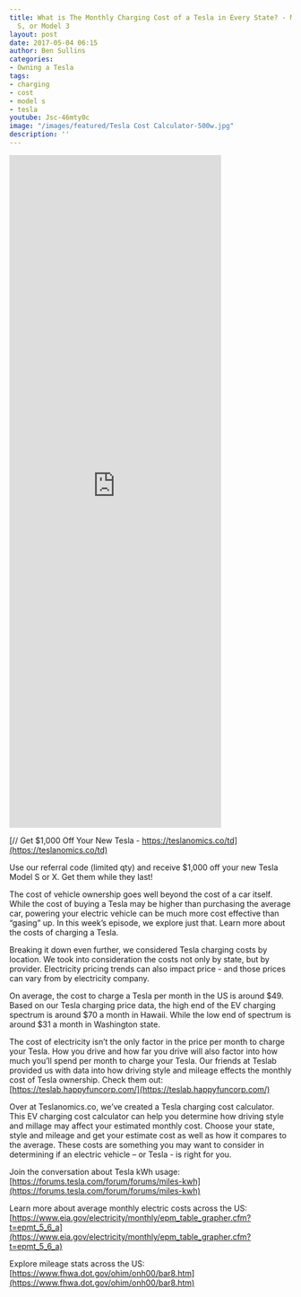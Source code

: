 ```yaml
---
title: What is The Monthly Charging Cost of a Tesla in Every State? - Model X, Model
  S, or Model 3
layout: post
date: 2017-05-04 06:15
author: Ben Sullins
categories:
- Owning a Tesla
tags:
- charging
- cost
- model s
- tesla
youtube: Jsc-46mty0c
image: "/images/featured/Tesla Cost Calculator-500w.jpg"
description: ''
---
```

<iframe frameborder="0" marginheight="0" marginwidth="0" allowtransparency="true" class="tableauViz" style="display: block; width: 75%; height: 1200; margin: 0px; padding: 0px; border: none;" width="75%" height="1200" src="https://public.tableau.com/views/tesla-charging-costs/self?:embed=y&amp;:showVizHome=no&amp;:hoswidtt_url=https%3A%2F%2Fpublic.tableau.com%2F&amp;:tabs=yes&amp;:toolbar=yes&amp;:animate_transition=yes&amp;:display_static_image=no&amp;:display_spinner=no&amp;:display_overlay=yes&amp;:display_count=yes"></iframe>

[
](https://teslanomics.co/td)

[// Get $1,000 Off Your New Tesla - https://teslanomics.co/td](https://teslanomics.co/td)

Use our referral code (limited qty) and receive $1,000 off your new Tesla Model S or X. Get them while they last!

The cost of vehicle ownership goes well beyond the cost of a car itself. While the cost of buying a Tesla may be higher than purchasing the average car, powering your electric vehicle can be much more cost effective than “gasing” up. In this week’s episode, we explore just that. Learn more about the costs of charging a Tesla.

Breaking it down even further, we considered Tesla charging costs by location. We took into consideration the costs not only by state, but by provider. Electricity pricing trends can also impact price - and those prices can vary from by electricity company.

On average, the cost to charge a Tesla per month in the US is around $49. Based on our Tesla charging price data, the high end of the EV charging spectrum is around $70 a month in Hawaii. While the low end of spectrum is around $31 a month in Washington state.

The cost of electricity isn’t the only factor in the price per month to charge your Tesla. How you drive and how far you drive will also factor into how much you’ll spend per month to charge your Tesla. Our friends at Teslab provided us with data into how driving style and mileage effects the monthly cost of Tesla ownership. Check them out: [https://teslab.happyfuncorp.com/](https://teslab.happyfuncorp.com/)

Over at Teslanomics.co, we’ve created a Tesla charging cost calculator. This EV charging cost calculator can help you determine how driving style and millage may affect your estimated monthly cost. Choose your state, style and mileage and get your estimate cost as well as how it compares to the average. These costs are something you may want to consider in determining if an electric vehicle – or Tesla - is right for you.

Join the conversation about Tesla kWh usage: [https://forums.tesla.com/forum/forums/miles-kwh](https://forums.tesla.com/forum/forums/miles-kwh)

Learn more about average monthly electric costs across the US: [https://www.eia.gov/electricity/monthly/epm_table_grapher.cfm?t=epmt_5_6_a](https://www.eia.gov/electricity/monthly/epm_table_grapher.cfm?t=epmt_5_6_a)

Explore mileage stats across the US: [https://www.fhwa.dot.gov/ohim/onh00/bar8.htm](https://www.fhwa.dot.gov/ohim/onh00/bar8.htm)